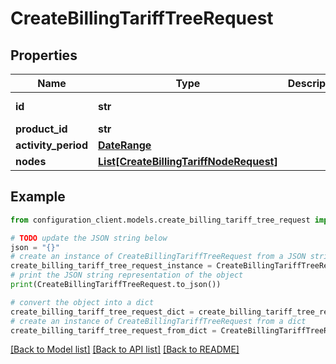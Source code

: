 # CreateBillingTariffTreeRequest


## Properties

Name | Type | Description | Notes
------------ | ------------- | ------------- | -------------
**id** | **str** |  | [optional] [readonly] 
**product_id** | **str** |  | [optional] 
**activity_period** | [**DateRange**](DateRange.md) |  | [optional] 
**nodes** | [**List[CreateBillingTariffNodeRequest]**](CreateBillingTariffNodeRequest.md) |  | [optional] 

## Example

```python
from configuration_client.models.create_billing_tariff_tree_request import CreateBillingTariffTreeRequest

# TODO update the JSON string below
json = "{}"
# create an instance of CreateBillingTariffTreeRequest from a JSON string
create_billing_tariff_tree_request_instance = CreateBillingTariffTreeRequest.from_json(json)
# print the JSON string representation of the object
print(CreateBillingTariffTreeRequest.to_json())

# convert the object into a dict
create_billing_tariff_tree_request_dict = create_billing_tariff_tree_request_instance.to_dict()
# create an instance of CreateBillingTariffTreeRequest from a dict
create_billing_tariff_tree_request_from_dict = CreateBillingTariffTreeRequest.from_dict(create_billing_tariff_tree_request_dict)
```
[[Back to Model list]](../README.md#documentation-for-models) [[Back to API list]](../README.md#documentation-for-api-endpoints) [[Back to README]](../README.md)


